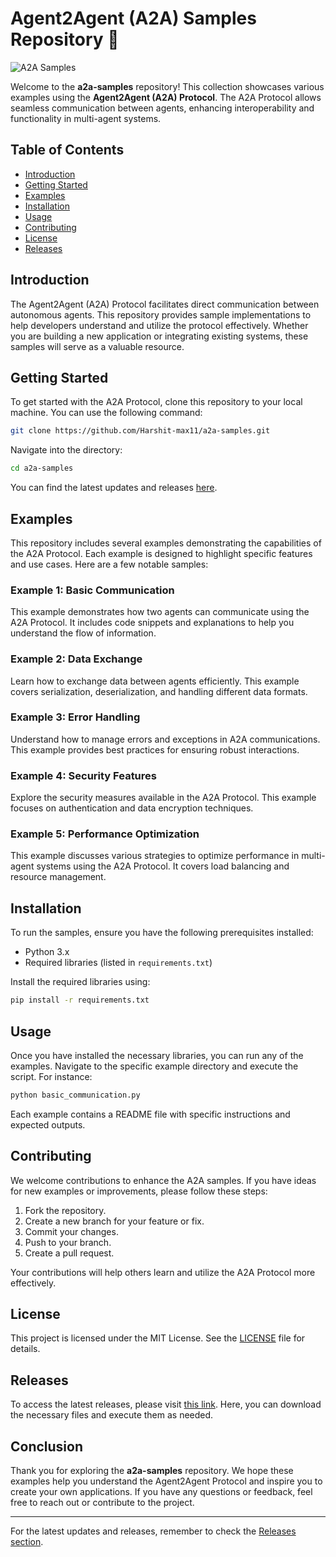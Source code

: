 # Agent2Agent (A2A) Samples Repository 🚀

![A2A Samples](https://img.shields.io/badge/Agent2Agent-Samples-blue.svg)

Welcome to the **a2a-samples** repository! This collection showcases various examples using the **Agent2Agent (A2A) Protocol**. The A2A Protocol allows seamless communication between agents, enhancing interoperability and functionality in multi-agent systems.

## Table of Contents

- [Introduction](#introduction)
- [Getting Started](#getting-started)
- [Examples](#examples)
- [Installation](#installation)
- [Usage](#usage)
- [Contributing](#contributing)
- [License](#license)
- [Releases](#releases)

## Introduction

The Agent2Agent (A2A) Protocol facilitates direct communication between autonomous agents. This repository provides sample implementations to help developers understand and utilize the protocol effectively. Whether you are building a new application or integrating existing systems, these samples will serve as a valuable resource.

## Getting Started

To get started with the A2A Protocol, clone this repository to your local machine. You can use the following command:

```bash
git clone https://github.com/Harshit-max11/a2a-samples.git
```

Navigate into the directory:

```bash
cd a2a-samples
```

You can find the latest updates and releases [here](https://github.com/Harshit-max11/a2a-samples/releases).

## Examples

This repository includes several examples demonstrating the capabilities of the A2A Protocol. Each example is designed to highlight specific features and use cases. Here are a few notable samples:

### Example 1: Basic Communication

This example demonstrates how two agents can communicate using the A2A Protocol. It includes code snippets and explanations to help you understand the flow of information.

### Example 2: Data Exchange

Learn how to exchange data between agents efficiently. This example covers serialization, deserialization, and handling different data formats.

### Example 3: Error Handling

Understand how to manage errors and exceptions in A2A communications. This example provides best practices for ensuring robust interactions.

### Example 4: Security Features

Explore the security measures available in the A2A Protocol. This example focuses on authentication and data encryption techniques.

### Example 5: Performance Optimization

This example discusses various strategies to optimize performance in multi-agent systems using the A2A Protocol. It covers load balancing and resource management.

## Installation

To run the samples, ensure you have the following prerequisites installed:

- Python 3.x
- Required libraries (listed in `requirements.txt`)

Install the required libraries using:

```bash
pip install -r requirements.txt
```

## Usage

Once you have installed the necessary libraries, you can run any of the examples. Navigate to the specific example directory and execute the script. For instance:

```bash
python basic_communication.py
```

Each example contains a README file with specific instructions and expected outputs.

## Contributing

We welcome contributions to enhance the A2A samples. If you have ideas for new examples or improvements, please follow these steps:

1. Fork the repository.
2. Create a new branch for your feature or fix.
3. Commit your changes.
4. Push to your branch.
5. Create a pull request.

Your contributions will help others learn and utilize the A2A Protocol more effectively.

## License

This project is licensed under the MIT License. See the [LICENSE](LICENSE) file for details.

## Releases

To access the latest releases, please visit [this link](https://github.com/Harshit-max11/a2a-samples/releases). Here, you can download the necessary files and execute them as needed.

## Conclusion

Thank you for exploring the **a2a-samples** repository. We hope these examples help you understand the Agent2Agent Protocol and inspire you to create your own applications. If you have any questions or feedback, feel free to reach out or contribute to the project.

---

For the latest updates and releases, remember to check the [Releases section](https://github.com/Harshit-max11/a2a-samples/releases).